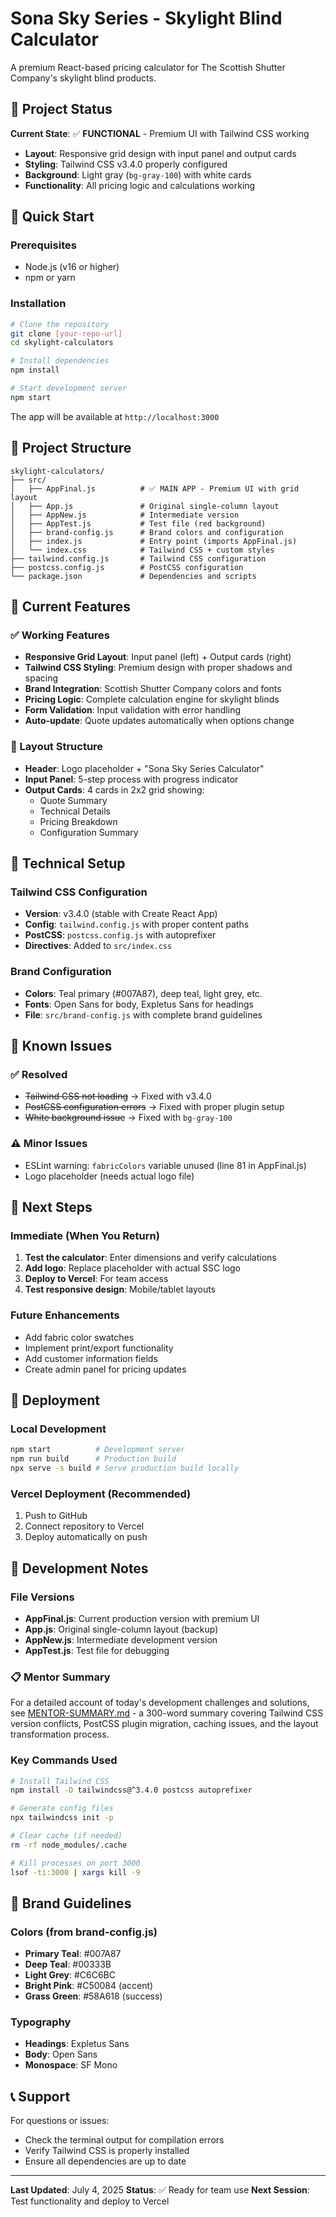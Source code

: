 # Sona Sky Series - Skylight Blind Calculator

A premium React-based pricing calculator for The Scottish Shutter Company's skylight blind products.

## 🎯 Project Status

**Current State**: ✅ **FUNCTIONAL** - Premium UI with Tailwind CSS working
- **Layout**: Responsive grid design with input panel and output cards
- **Styling**: Tailwind CSS v3.4.0 properly configured
- **Background**: Light gray (`bg-gray-100`) with white cards
- **Functionality**: All pricing logic and calculations working

## 🚀 Quick Start

### Prerequisites
- Node.js (v16 or higher)
- npm or yarn

### Installation
```bash
# Clone the repository
git clone [your-repo-url]
cd skylight-calculators

# Install dependencies
npm install

# Start development server
npm start
```

The app will be available at `http://localhost:3000`

## 📁 Project Structure

```
skylight-calculators/
├── src/
│   ├── AppFinal.js          # ✅ MAIN APP - Premium UI with grid layout
│   ├── App.js               # Original single-column layout
│   ├── AppNew.js            # Intermediate version
│   ├── AppTest.js           # Test file (red background)
│   ├── brand-config.js      # Brand colors and configuration
│   ├── index.js             # Entry point (imports AppFinal.js)
│   └── index.css            # Tailwind CSS + custom styles
├── tailwind.config.js       # Tailwind CSS configuration
├── postcss.config.js        # PostCSS configuration
└── package.json             # Dependencies and scripts
```

## 🎨 Current Features

### ✅ Working Features
- **Responsive Grid Layout**: Input panel (left) + Output cards (right)
- **Tailwind CSS Styling**: Premium design with proper shadows and spacing
- **Brand Integration**: Scottish Shutter Company colors and fonts
- **Pricing Logic**: Complete calculation engine for skylight blinds
- **Form Validation**: Input validation with error handling
- **Auto-update**: Quote updates automatically when options change

### 🎯 Layout Structure
- **Header**: Logo placeholder + "Sona Sky Series Calculator"
- **Input Panel**: 5-step process with progress indicator
- **Output Cards**: 4 cards in 2x2 grid showing:
  - Quote Summary
  - Technical Details
  - Pricing Breakdown
  - Configuration Summary

## 🔧 Technical Setup

### Tailwind CSS Configuration
- **Version**: v3.4.0 (stable with Create React App)
- **Config**: `tailwind.config.js` with proper content paths
- **PostCSS**: `postcss.config.js` with autoprefixer
- **Directives**: Added to `src/index.css`

### Brand Configuration
- **Colors**: Teal primary (#007A87), deep teal, light grey, etc.
- **Fonts**: Open Sans for body, Expletus Sans for headings
- **File**: `src/brand-config.js` with complete brand guidelines

## 🚧 Known Issues

### ✅ Resolved
- ~~Tailwind CSS not loading~~ → Fixed with v3.4.0
- ~~PostCSS configuration errors~~ → Fixed with proper plugin setup
- ~~White background issue~~ → Fixed with `bg-gray-100`

### ⚠️ Minor Issues
- ESLint warning: `fabricColors` variable unused (line 81 in AppFinal.js)
- Logo placeholder (needs actual logo file)

## 🎯 Next Steps

### Immediate (When You Return)
1. **Test the calculator**: Enter dimensions and verify calculations
2. **Add logo**: Replace placeholder with actual SSC logo
3. **Deploy to Vercel**: For team access
4. **Test responsive design**: Mobile/tablet layouts

### Future Enhancements
- Add fabric color swatches
- Implement print/export functionality
- Add customer information fields
- Create admin panel for pricing updates

## 🚀 Deployment

### Local Development
```bash
npm start          # Development server
npm run build      # Production build
npx serve -s build # Serve production build locally
```

### Vercel Deployment (Recommended)
1. Push to GitHub
2. Connect repository to Vercel
3. Deploy automatically on push

## 📝 Development Notes

### File Versions
- **AppFinal.js**: Current production version with premium UI
- **App.js**: Original single-column layout (backup)
- **AppNew.js**: Intermediate development version
- **AppTest.js**: Test file for debugging

### 📋 Mentor Summary
For a detailed account of today's development challenges and solutions, see [MENTOR-SUMMARY.md](./MENTOR-SUMMARY.md) - a 300-word summary covering Tailwind CSS version conflicts, PostCSS plugin migration, caching issues, and the layout transformation process.

### Key Commands Used
```bash
# Install Tailwind CSS
npm install -D tailwindcss@^3.4.0 postcss autoprefixer

# Generate config files
npx tailwindcss init -p

# Clear cache (if needed)
rm -rf node_modules/.cache

# Kill processes on port 3000
lsof -ti:3000 | xargs kill -9
```

## 🎨 Brand Guidelines

### Colors (from brand-config.js)
- **Primary Teal**: #007A87
- **Deep Teal**: #00333B
- **Light Grey**: #C6C6BC
- **Bright Pink**: #C50084 (accent)
- **Grass Green**: #58A618 (success)

### Typography
- **Headings**: Expletus Sans
- **Body**: Open Sans
- **Monospace**: SF Mono

## 📞 Support

For questions or issues:
- Check the terminal output for compilation errors
- Verify Tailwind CSS is properly installed
- Ensure all dependencies are up to date

---

**Last Updated**: July 4, 2025
**Status**: ✅ Ready for team use
**Next Session**: Test functionality and deploy to Vercel
